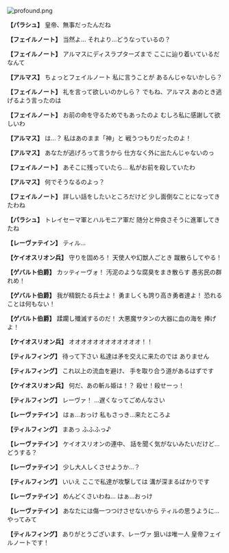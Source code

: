 
![profound.png](../images/backgrounds/profound.png)

**【パラシュ】**
皇帝、無事だったんだね

**【フェイルノート】**
当然よ…
それより…どうなっているの？

**【フェイルノート】**
アルマスにディスラプターズまで
ここに辿り着いているだなんて

**【アルマス】**
ちょっとフェイルノート
私に言うことが
あるんじゃないかしら？

**【フェイルノート】**
礼を言って欲しいのかしら？
でもね、アルマス
あのとき逃げるよう言ったのは

**【フェイルノート】**
お前の命を守るためでもあったのよ
むしろ私に感謝して欲しいわ

**【アルマス】**
は…？
私はあのまま「神」と
戦うつもりだったのよ！

**【アルマス】**
あなたが逃げろって言うから
仕方なく外に出たんじゃないのっ

**【フェイルノート】**
あそこに残っていたら…
私がお前を殺していたわ

**【アルマス】**
何でそうなるのよっ？

**【フェイルノート】**
詳しい話をしたいところだけど
少し面倒なことになってきたわね

**【パラシュ】**
トレイセーマ軍とハルモニア軍だ
随分と仲良さそうに進軍してきたね

**【レーヴァテイン】**
ティル…

**【ケイオスリオン兵】**
守りを固めろ！
天使人や幻獣人ごとき
蹴散らしてやる！

**【ゲバルト伯爵】**
カッティーヴォ！
汚泥のような腐臭をまき散らす
愚劣民の群れめ！

**【ゲバルト伯爵】**
我が精鋭たる兵士よ！
勇ましくも誇り高き勇者達よ！
恐れることは何もない！

**【ゲバルト伯爵】**
蹂躙し殲滅するのだ！
大悪魔サタンの大器に血の海を
捧げよ！

**【ケイオスリオン兵】**
オオオオオオオオオオオオ！！

**【ティルフィング】**
待って下さい
私達は矛を交えに来たのでは
ありません

**【ティルフィング】**
これ以上の流血を避け、
手を取り合う道があるはずです

**【ケイオスリオン兵】**
何だ、あの斬ル姫は！？
殺せ！殺せーっ！

**【ティルフィング】**
レーヴァ！
…遅くなってごめんなさい

**【レーヴァテイン】**
はぁ…おっけ
私もさっき…来たところよ

**【ティルフィング】**
まあっ
ふふふっ♪

**【レーヴァテイン】**
ケイオスリオンの連中、
話を聞く気がないみたいだけど…
どうする？

**【レーヴァテイン】**
少し大人しくさせようか…？

**【ティルフィング】**
いいえ
ここで私達が攻撃しては
溝が深まるばかりです

**【レーヴァテイン】**
めんどくさいわね…
はぁ…おっけ

**【レーヴァテイン】**
あなたには傷一つつけさせないから
ティルの思うように…やってみて

**【ティルフィング】**
ありがとうございます、レーヴァ
狙いは唯一人
皇帝フェイルノートです！
